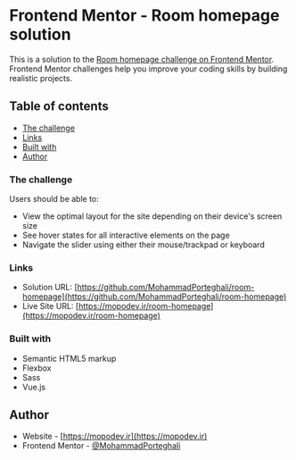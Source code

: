# Frontend Mentor - Room homepage solution

This is a solution to the [Room homepage challenge on Frontend Mentor](https://www.frontendmentor.io/challenges/room-homepage-BtdBY_ENq). Frontend Mentor challenges help you improve your coding skills by building realistic projects. 

## Table of contents

- [The challenge](#the-challenge)
- [Links](#links)
- [Built with](#built-with)
- [Author](#author)

### The challenge

Users should be able to:

- View the optimal layout for the site depending on their device's screen size
- See hover states for all interactive elements on the page
- Navigate the slider using either their mouse/trackpad or keyboard

### Links

- Solution URL: [https://github.com/MohammadPorteghali/room-homepage](https://github.com/MohammadPorteghali/room-homepage)
- Live Site URL: [https://mopodev.ir/room-homepage](https://mopodev.ir/room-homepage)

### Built with

- Semantic HTML5 markup
- Flexbox
- Sass
- Vue.js

## Author

- Website - [https://mopodev.ir](https://mopodev.ir)
- Frontend Mentor - [@MohammadPorteghali](https://www.frontendmentor.io/profile/MohammadPorteghali)
